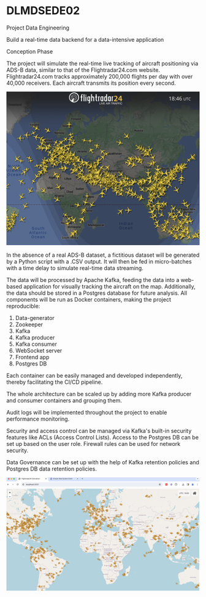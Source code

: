 # DLMDSEDE02
Project Data Engineering

Build a real-time data backend for a data-intensive application

Conception Phase

The project will simulate the real-time live tracking of aircraft positioning via ADS-B data, similar to that of the Flightradar24.com website. Flightradar24.com tracks approximately 200,000 flights per day with over 40,000 receivers. Each aircraft transmits its position every second. 

<img src="https://github.com/chiarusya/DLMDSEDE02/blob/main/Flightradar24.png" alt="Smaller Image" width="600" height="auto">


In the absence of a real ADS-B dataset, a fictitious dataset will be generated by a Python script with a .CSV output. It will then be fed in micro-batches with a time delay to simulate real-time data streaming. 

The data will be processed by Apache Kafka, feeding the data into a web-based application for visually tracking the aircraft on the map. Additionally, the data should be stored in a Postgres database for future analysis. All components will be run as Docker containers, making the project reproducible:

 
1.	Data-generator
2.	Zookeeper 
3.	Kafka
4.	Kafka producer
5.	Kafka consumer
6.	WebSocket server
7.	Frontend app
8.	Postgres DB
 

Each container can be easily managed and developed independently, thereby facilitating the CI/CD pipeline.

The whole architecture can be scaled up by adding more Kafka producer and consumer containers and grouping them. 

Audit logs will be implemented throughout the project to enable performance monitoring. 

Security and access control can be managed via Kafka's built-in security features like ACLs (Access Control Lists). Access to the Postgres DB can be set up based on the user role. Firewall rules can be used for network security. 

Data Governance can be set up with the help of Kafka retention policies and Postgres DB data retention policies.

<img src="https://github.com/chiarusya/DLMDSEDE02/blob/main/Frontend app screenshot.png" alt="Smaller Image" width="600" height="auto">
